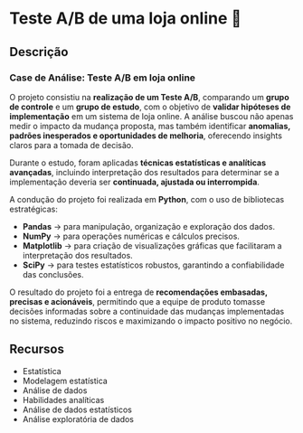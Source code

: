 # Teste A/B de uma loja online 🧪

## Descrição

### Case de Análise: Teste A/B em loja online

O projeto consistiu na **realização de um Teste A/B**, comparando um **grupo de controle** e um **grupo de estudo**, com o objetivo de **validar hipóteses de implementação** em um sistema de loja online. A análise buscou não apenas medir o impacto da mudança proposta, mas também identificar **anomalias, padrões inesperados e oportunidades de melhoria**, oferecendo insights claros para a tomada de decisão.

Durante o estudo, foram aplicadas **técnicas estatísticas e analíticas avançadas**, incluindo interpretação dos resultados para determinar se a implementação deveria ser **continuada, ajustada ou interrompida**.

A condução do projeto foi realizada em **Python**, com o uso de bibliotecas estratégicas:

- **Pandas** → para manipulação, organização e exploração dos dados.
- **NumPy** → para operações numéricas e cálculos precisos.
- **Matplotlib** → para criação de visualizações gráficas que facilitaram a interpretação dos resultados.
- **SciPy** → para testes estatísticos robustos, garantindo a confiabilidade das conclusões.

O resultado do projeto foi a entrega de **recomendações embasadas, precisas e acionáveis**, permitindo que a equipe de produto tomasse decisões informadas sobre a continuidade das mudanças implementadas no sistema, reduzindo riscos e maximizando o impacto positivo no negócio.

## Recursos

- Estatística
- Modelagem estatística
- Análise de dados
- Habilidades analíticas
- Análise de dados estatísticos
- Análise exploratória de dados
